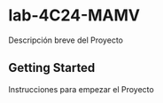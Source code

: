 # lab-4C24-MAMV

Descripción breve del Proyecto

## Getting Started

Instrucciones para empezar el Proyecto